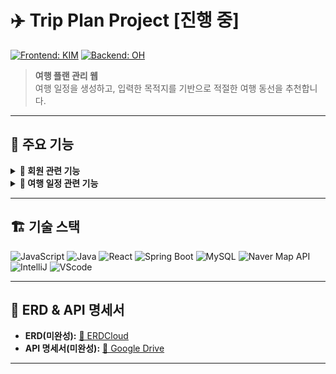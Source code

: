 # ✈️ Trip Plan Project [진행 중]
[![Frontend: KIM](https://img.shields.io/badge/Frontend-KIMKYOYEON-blue)](https://github.com/gyoyeon-kim)
[![Backend: OH](https://img.shields.io/badge/Backend-OHHYESEUNG-green)](https://github.com/aovor)
> **여행 플랜 관리 웹**  
> 여행 일정을 생성하고, 입력한 목적지를 기반으로 적절한 여행 동선을 추천합니다.


---


## 🎯 주요 기능
<details>
  <summary><strong>👤 회원 관련 기능</strong></summary>

  - **회원 가입 및 탈퇴**
    - 이름, 아이디, 비밀번호 입력
    - 아이디 중복 확인
    - 이메일 인증 (중복 가입 방지)
  - **로그인 및 로그아웃**
    - 로그인 시 세션 유지
    - 로그아웃 시 세션 삭제
  - **회원 정보 수정**
    - 아이디, 이름 수정 불가
    - 이메일, 비밀번호 수정 가능 (이메일 변경 시 재인증 필요)
    - 변경 전 비밀번호 입력을 통한 본인 인증
  - **SNS 회원가입 및 로그인**
</details>

<details>
  <summary><strong>📍 여행 일정 관련 기능</strong></summary>

  - **여행 일정 생성**
    - 여행 이름, 날짜, 목적지, 세부 일정 추가
    - 입력된 목적지를 기반으로 거리순으로 동선 추천
  - **여행 일정 수정**
    - 일정 및 목적지 수정 가능
    - 일정 공유 멤버 추가/삭제 (권한 설정 가능)
  - **여행 일정 삭제**
    - 일정 삭제 시 공유 멤버 일정에서도 자동 삭제
  - **후기 작성**
    - 이용 인증 후 후기 작성 (영수증 인증 또는 이용 사진 업로드)
</details>


---


## 🏗️ 기술 스택
![JavaScript](https://img.shields.io/badge/JavaScript-F7DF1E?logo=javascript&logoColor=black)
![Java](https://img.shields.io/badge/Java-007396?logo=java&logoColor=white)
![React](https://img.shields.io/badge/React-61DAFB?logo=react&logoColor=white)
![Spring Boot](https://img.shields.io/badge/SpringBoot-6DB33F?logo=spring&logoColor=white)
![MySQL](https://img.shields.io/badge/MySQL-4479A1?logo=mysql&logoColor=white)
![Naver Map API](https://img.shields.io/badge/NaverMap-03C75A?logo=naver&logoColor=white)
![IntelliJ](https://img.shields.io/badge/IntelliJ-000000?logo=intellij-idea&logoColor=white)
![VScode](https://img.shields.io/badge/VSCode-007ACC?logo=visualstudiocode&logoColor=white)


---


## 📌 ERD & API 명세서
- **ERD(미완성):** [🔗 ERDCloud](https://www.erdcloud.com/d/oDeFHEKHeYieQ2Mxa)
- **API 명세서(미완성):** [📄 Google Drive](https://drive.google.com/file/d/1zxGzOyzVSTWIOZZwXxDZJ8FlJ89dGd_f/view?usp=drive_link)


---

